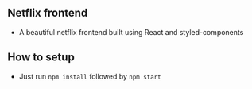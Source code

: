 ## Netflix frontend
* A beautiful netflix frontend built using React and styled-components

## How to setup
* Just run `npm install` followed by `npm start`

